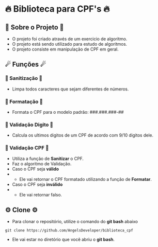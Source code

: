 # 🔥 Biblioteca para CPF's 🔥

## 🚀 Sobre o Projeto 🚀

- O projeto foi criado através de um exercicio de algoritmo.
- O projeto está sendo utilizado para estudo de algoritmos.
- O projeto consiste em manipulação de CPF em geral.

## ☄ Funções ☄

### 🎇 Sanitização 🎇

- Limpa todos caracteres que sejam diferentes de números.

### 🎇 Formatação 🎇

- Formata o CPF para o modelo padrão: ###.###.###-## 

### 🎇 Validação Digito 🎇

- Calcula os ultimos digitos de um CPF de acordo com 9/10 digitos dele.

### 🎇 Validação CPF 🎇

- Utiliza a função de **Sanitizar** o CPF.
- Faz o algoritmo de Validação.
- Caso o CPF seja **válido**
- -  Ele vai retornar o CPF formatado utilizando a função de **Formatar**.
-  Caso o CPF seja **inválido**
- -  Ele vai retornar falso.

## ⚙ Clone ⚙

- Para clonar o repositório, utilize o comando do **git bash** abaixo

```
git clone https://github.com/AngelsDeveloper/biblioteca_cpf
```

- Ele vai estar no diretório que você abriu o **git bash**.
